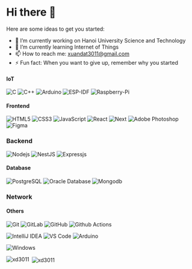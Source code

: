# Hi there 👋

Here are some ideas to get you started:

- 🔭 I’m currently working on Hanoi University Science and Technology
- 🌱 I’m currently learning Internet of Things
- 📫 How to reach me: xuandat3011@gmail.com
- ⚡ Fun fact: When you want to give up, remember why you started

#### IoT
![C](https://img.shields.io/badge/C-00599C?style=for-the-badge&logo=c&logoColor=white)
![C++](https://img.shields.io/badge/C%2B%2B-00599C?style=for-the-badge&logo=c%2B%2B&logoColor=white)
![Arduino](https://img.shields.io/badge/Arduino-00979D?style=for-the-badge&logo=Arduino&logoColor=white)
![ESP-IDF](https://img.shields.io/badge/espressif-E7352C?style=for-the-badge&logo=espressif&logoColor=white)
![Raspberry-Pi](https://img.shields.io/badge/Raspberry%20Pi-A22846?style=for-the-badge&logo=Raspberry%20Pi&logoColor=white)

#### Frontend
![HTML5](https://img.shields.io/badge/-HTML5-%23E44D27?style=flat-square&logo=html5&logoColor=ffffff)
![CSS3](https://img.shields.io/badge/-CSS3-%231572B6?style=flat-square&logo=css3)
![JavaScript](https://img.shields.io/badge/-JavaScript-%23F7DF1C?style=flat-square&logo=javascript&logoColor=000000&labelColor=%23F7DF1C&color=%23FFCE5A)
![React](https://img.shields.io/badge/-React-%23282C34?style=flat-square&logo=react)
![Next](https://img.shields.io/badge/next.js-000000?style=for-the-badge&logo=nextdotjs&logoColor=white)
![Adobe Photoshop](http://img.shields.io/badge/-Abode%20Photoshop-26C9FF?style=flat-square&logo=adobe-photoshop&logoColor=ffffff)
![Figma](https://img.shields.io/badge/Figma-F24E1E?style=for-the-badge&logo=figma&logoColor=white)

### Backend
![Nodejs](https://img.shields.io/badge/-Nodejs-black?style=flat-square&logo=Node.js)
![NestJS](https://img.shields.io/badge/-NestJs-ea2845?style=flat-square&logo=nestjs&logoColor=white)
![Expressjs](https://img.shields.io/badge/Express.js-404D59?style=for-the-badge)

#### Database
![PostgreSQL](https://img.shields.io/badge/-PostgreSQL-336791?style=flat-square&logo=postgresql)
![Oracle Database](http://img.shields.io/badge/-Oracle-DD0031?style=flat-square&logo=oracle)
![Mongodb](https://img.shields.io/badge/MongoDB-4EA94B?style=for-the-badge&logo=mongodb&logoColor=white)

### Network

#### Others
![Git](https://img.shields.io/badge/-Git-%23F05032?style=flat-square&logo=git&logoColor=%23ffffff)
![GitLab](https://img.shields.io/badge/-GitLab-FCA121?style=flat-square&logo=gitlab)
![GitHub](https://img.shields.io/badge/-GitHub-181717?style=flat-square&logo=github)
![Github Actions](http://img.shields.io/badge/-Github%20Actions-2088FF?style=flat-square&logo=github-actions&logoColor=ffffff)

![IntelliJ IDEA](http://img.shields.io/badge/-IntelliJ%20IDEA-000000?style=flat-square&logo=intellij-idea&logoColor=ffffff)
![VS Code](http://img.shields.io/badge/-VS%20Code-007ACC?style=flat-square&logo=visual-studio-code&logoColor=ffffff)
![Arduino](https://img.shields.io/badge/Arduino-00979D?style=for-the-badge&logo=Arduino&logoColor=white)

![Windows](http://img.shields.io/badge/-Windows-0078D6?style=flat-square&logo=windows&logoColor=ffffff)
<p><img align="left" src="https://github-readme-stats.vercel.app/api/top-langs?username=xd3011&show_icons=true&locale=en&layout=compact" alt="xd3011" /></p>
<p>&nbsp;<img align="center" src="https://github-readme-stats.vercel.app/api?username=xd3011&show_icons=true&locale=en" alt="xd3011" /></p>


<!--
<p><img align="center" src="https://github-readme-streak-stats.herokuapp.com/?user=xd3011&" alt="xd3011" /></p>

**xd3011/xd3011** is a ✨ _special_ ✨ repository because its `README.md` (this file) appears on your GitHub profile.

Here are some ideas to get you started:

- 🔭 I’m currently working on ...
- 🌱 I’m currently learning ...
- 👯 I’m looking to collaborate on ...
- 🤔 I’m looking for help with ...
- 💬 Ask me about ...
- 📫 How to reach me: ...
- 😄 Pronouns: ...
- ⚡ Fun fact: ...
-->
